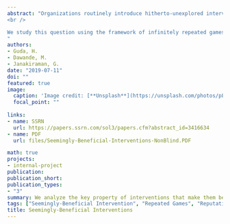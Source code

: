 ```yaml
---
abstract: "Organizations routinely introduce hitherto-unexplored interventions aimed at improving their supply chains. Consider a principal (e.g., a firm or a social planner) that implements a “seemingly-helpful” intervention, broadly interpreted as follows: For any fixed actions of the principal and the agents (e.g., consumers), the payoff of the principal is higher in the presence of the intervention relative to that in its absence. While one would expect such well-intentioned interventions to benefit the principal, several papers within the operations management (OM) literature show that the principal’s equilibrium payoff can be hurt, even when the implementation costs of the intervention are ignored. While, in many cases, such a conclusion is based on the analysis of a single-shot, simultaneous-move game, a repeated-interaction setting can also serve as an appropriate environment. A fundamental question then arises: Does this conclusion hold even under repeated interactions over the long run? <br />
<br />

We study this question using the framework of infinitely repeated games and the notion of a precommitment equilibrium from the literature on reputation in repeated games. We identify two key characteristics that determine whether a seemingly-beneficial intervention will help, or can possibly hurt the firm: (a) the nature of the intervention (ceteris paribus, does the intervention induce the agents to react in a manner favorable to the principal?), and (b) the extent of interaction (single-shot at one extreme and infinitely-repeated at the other). Interestingly, we show that seemingly-beneficial interventions can hurt the firm even under repeated interactions. We present a set of easy to interpret conditions under which the benefit of such interventions can be confirmed under repeated interactions. We illustrate our findings on the settings analyzed in two recent papers.
"
authors:
- Guda, H.
- Dawande, M.
- Janakiraman, G.
date: "2019-07-11"
doi: ""
featured: true
image:
  caption: 'Image credit: [**Unsplash**](https://unsplash.com/photos/pLCdAaMFLTE)'
  focal_point: ""
  
links:
- name: SSRN
  url: https://papers.ssrn.com/sol3/papers.cfm?abstract_id=3416634
- name: PDF
  url: files/Seemingly-Beneficial-Interventions-NonBlind.PDF

math: true
projects:
- internal-project
publication: 
publication_short: 
publication_types:
- "3"
summary: We analyze the key property of interventions that make them beneficial to one or all members in an interaction. 
tags: ["Seemingly-Beneficial Intervention", "Repeated Games", "Reputation"]
title: Seemingly-Beneficial Interventions
---
```

